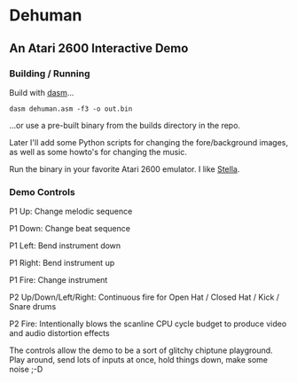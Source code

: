 # Dehuman

## An Atari 2600 Interactive Demo

### Building / Running

Build with [dasm](https://sourceforge.net/projects/dasm-dillon/)...

`dasm dehuman.asm -f3 -o out.bin`

...or use a pre-built binary from the builds directory in the repo.

Later I'll add some Python scripts for changing the fore/background images, as well as some howto's for changing the music.

Run the binary in your favorite Atari 2600 emulator.  I like [Stella](https://sourceforge.net/projects/stella/).

### Demo Controls

P1 Up:  Change melodic sequence

P1 Down:  Change beat sequence

P1 Left:  Bend instrument down

P1 Right:  Bend instrument up

P1 Fire:  Change instrument

P2 Up/Down/Left/Right:  Continuous fire for Open Hat / Closed Hat / Kick / Snare drums

P2 Fire:  Intentionally blows the scanline CPU cycle budget to produce video and audio distortion effects

The controls allow the demo to be a sort of glitchy chiptune playground. Play around, send lots of inputs at once, hold things down, make some noise ;-D

